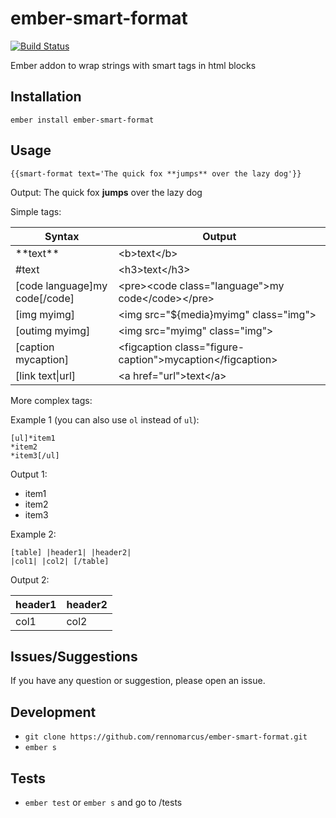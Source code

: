 # ember-smart-format
[![Build Status](https://travis-ci.org/rennomarcus/ember-smart-format.svg?branch=master)](https://travis-ci.org/rennomarcus/ember-smart-format)

 Ember addon to wrap strings with smart tags in html blocks 

## Installation

`ember install ember-smart-format`

## Usage

`{{smart-format text='The quick fox **jumps** over the lazy dog'}}`

Output: The quick fox **jumps** over the lazy dog

Simple tags:

| Syntax  | Output |
| ------------- | ------------- |
| \*\*text\*\*  | &lt;b&gt;text&lt;/b&gt;  |
| \#text  | &lt;h3&gt;text&lt;/h3&gt;  |
| [code language]my code[/code]  | &lt;pre&gt;&lt;code class="language"&gt;my code&lt;/code&gt;&lt;/pre&gt;  |
| [img myimg]  | &lt;img src="${media}myimg" class="img"&gt;  |
| [outimg myimg]  | &lt;img src="myimg" class="img"&gt;  |
| [caption mycaption]  | &lt;figcaption class="figure-caption"&gt;mycaption&lt;/figcaption&gt;  |
| [link text\|url]  | &lt;a href="url"&gt;text&lt;/a&gt;  |

More complex tags:

Example 1 (you can also use `ol` instead of `ul`):
```
[ul]*item1
*item2
*item3[/ul]
```

Output 1:
* item1
* item2
* item3

Example 2:
```
[table] |header1| |header2|
|col1| |col2| [/table]
```

Output 2:

| header1  | header2 |
| ------------- | ------------- |
| col1 | col2  |

## Issues/Suggestions
If you have any question or suggestion, please open an issue.

## Development
* `git clone https://github.com/rennomarcus/ember-smart-format.git`
* `ember s`

## Tests
* `ember test` or `ember s` and go to /tests
